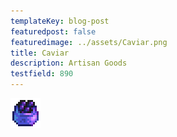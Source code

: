 ```yaml
---
templateKey: blog-post
featuredpost: false
featuredimage: ../assets/Caviar.png
title: Caviar
description: Artisan Goods
testfield: 890
---
```

![Caviar](../assets/Caviar.png)